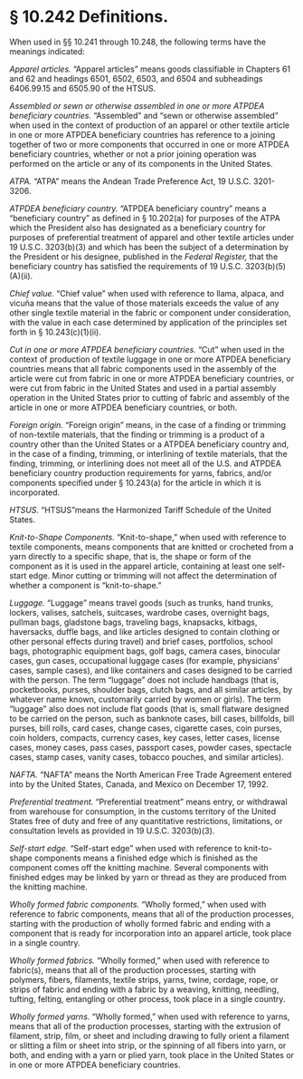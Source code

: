 # § 10.242   Definitions.

When used in §§ 10.241 through 10.248, the following terms have the meanings indicated:


*Apparel articles.* “Apparel articles” means goods classifiable in Chapters 61 and 62 and headings 6501, 6502, 6503, and 6504 and subheadings 6406.99.15 and 6505.90 of the HTSUS.


*Assembled or sewn or otherwise assembled in one or more ATPDEA beneficiary countries.* “Assembled” and “sewn or otherwise assembled” when used in the context of production of an apparel or other textile article in one or more ATPDEA beneficiary countries has reference to a joining together of two or more components that occurred in one or more ATPDEA beneficiary countries, whether or not a prior joining operation was performed on the article or any of its components in the United States.


*ATPA.* “ATPA” means the Andean Trade Preference Act, 19 U.S.C. 3201-3206.


*ATPDEA beneficiary country.* “ATPDEA beneficiary country” means a “beneficiary country” as defined in § 10.202(a) for purposes of the ATPA which the President also has designated as a beneficiary country for purposes of preferential treatment of apparel and other textile articles under 19 U.S.C. 3203(b)(3) and which has been the subject of a determination by the President or his designee, published in the _Federal Register,_ that the beneficiary country has satisfied the requirements of 19 U.S.C. 3203(b)(5)(A)(ii).


*Chief value.* “Chief value” when used with reference to llama, alpaca, and vicuña means that the value of those materials exceeds the value of any other single textile material in the fabric or component under consideration, with the value in each case determined by application of the principles set forth in § 10.243(c)(1)(ii).


*Cut in one or more ATPDEA beneficiary countries.* “Cut” when used in the context of production of textile luggage in one or more ATPDEA beneficiary countries means that all fabric components used in the assembly of the article were cut from fabric in one or more ATPDEA beneficiary countries, or were cut from fabric in the United States and used in a partial assembly operation in the United States prior to cutting of fabric and assembly of the article in one or more ATPDEA beneficiary countries, or both.


*Foreign origin.* “Foreign origin” means, in the case of a finding or trimming of non-textile materials, that the finding or trimming is a product of a country other than the United States or a ATPDEA beneficiary country and, in the case of a finding, trimming, or interlining of textile materials, that the finding, trimming, or interlining does not meet all of the U.S. and ATPDEA beneficiary country production requirements for yarns, fabrics, and/or components specified under § 10.243(a) for the article in which it is incorporated.


*HTSUS.* “HTSUS”means the Harmonized Tariff Schedule of the United States.


*Knit-to-Shape Components.* “Knit-to-shape,” when used with reference to textile components, means components that are knitted or crocheted from a yarn directly to a specific shape, that is, the shape or form of the component as it is used in the apparel article, containing at least one self-start edge. Minor cutting or trimming will not affect the determination of whether a component is “knit-to-shape.”


*Luggage.* “Luggage” means travel goods (such as trunks, hand trunks, lockers, valises, satchels, suitcases, wardrobe cases, overnight bags, pullman bags, gladstone bags, traveling bags, knapsacks, kitbags, haversacks, duffle bags, and like articles designed to contain clothing or other personal effects during travel) and brief cases, portfolios, school bags, photographic equipment bags, golf bags, camera cases, binocular cases, gun cases, occupational luggage cases (for example, physicians' cases, sample cases), and like containers and cases designed to be carried with the person. The term “luggage” does not include handbags (that is, pocketbooks, purses, shoulder bags, clutch bags, and all similar articles, by whatever name known, customarily carried by women or girls). The term “luggage” also does not include flat goods (that is, small flatware designed to be carried on the person, such as banknote cases, bill cases, billfolds, bill purses, bill rolls, card cases, change cases, cigarette cases, coin purses, coin holders, compacts, currency cases, key cases, letter cases, license cases, money cases, pass cases, passport cases, powder cases, spectacle cases, stamp cases, vanity cases, tobacco pouches, and similar articles).


*NAFTA.* “NAFTA” means the North American Free Trade Agreement entered into by the United States, Canada, and Mexico on December 17, 1992.


*Preferential treatment.* “Preferential treatment” means entry, or withdrawal from warehouse for consumption, in the customs territory of the United States free of duty and free of any quantitative restrictions, limitations, or consultation levels as provided in 19 U.S.C. 3203(b)(3).


*Self-start edge.* “Self-start edge” when used with reference to knit-to-shape components means a finished edge which is finished as the component comes off the knitting machine. Several components with finished edges may be linked by yarn or thread as they are produced from the knitting machine.


*Wholly formed fabric components.* “Wholly formed,” when used with reference to fabric components, means that all of the production processes, starting with the production of wholly formed fabric and ending with a component that is ready for incorporation into an apparel article, took place in a single country.


*Wholly formed fabrics.* “Wholly formed,” when used with reference to fabric(s), means that all of the production processes, starting with polymers, fibers, filaments, textile strips, yarns, twine, cordage, rope, or strips of fabric and ending with a fabric by a weaving, knitting, needling, tufting, felting, entangling or other process, took place in a single country.


*Wholly formed yarns.* “Wholly formed,” when used with reference to yarns, means that all of the production processes, starting with the extrusion of filament, strip, film, or sheet and including drawing to fully orient a filament or slitting a film or sheet into strip, or the spinning of all fibers into yarn, or both, and ending with a yarn or plied yarn, took place in the United States or in one or more ATPDEA beneficiary countries.




